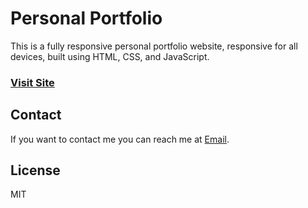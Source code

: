 # Personal Portfolio































































This is a fully responsive personal portfolio website, responsive for all devices, built using HTML, CSS, and JavaScript.































































### [Visit Site](https://arihantjain-aj.github.io/Portfolio/)































































## Contact































































If you want to contact me you can reach me at [Email](mailto:arihantjain7340@gmail.com).































































## License































































MIT

